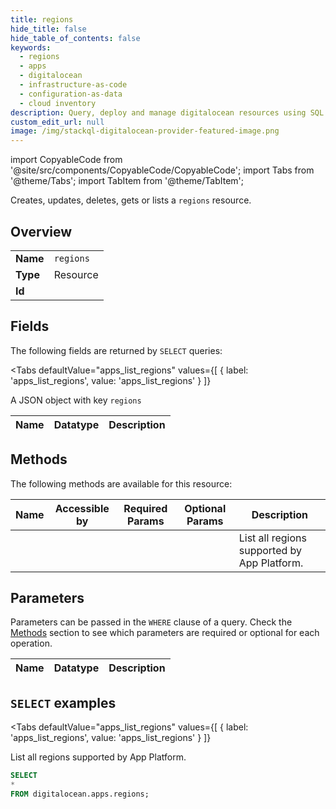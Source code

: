 ```yaml
--- 
title: regions
hide_title: false
hide_table_of_contents: false
keywords:
  - regions
  - apps
  - digitalocean
  - infrastructure-as-code
  - configuration-as-data
  - cloud inventory
description: Query, deploy and manage digitalocean resources using SQL
custom_edit_url: null
image: /img/stackql-digitalocean-provider-featured-image.png
---
```


import CopyableCode from '@site/src/components/CopyableCode/CopyableCode';
import Tabs from '@theme/Tabs';
import TabItem from '@theme/TabItem';

Creates, updates, deletes, gets or lists a <code>regions</code> resource.

## Overview
<table><tbody>
<tr><td><b>Name</b></td><td><code>regions</code></td></tr>
<tr><td><b>Type</b></td><td>Resource</td></tr>
<tr><td><b>Id</b></td><td><CopyableCode code="digitalocean.apps.regions" /></td></tr>
</tbody></table>

## Fields

The following fields are returned by `SELECT` queries:

<Tabs
    defaultValue="apps_list_regions"
    values={[
        { label: 'apps_list_regions', value: 'apps_list_regions' }
    ]}
>
<TabItem value="apps_list_regions">

A JSON object with key `regions`

<table>
<thead>
    <tr>
    <th>Name</th>
    <th>Datatype</th>
    <th>Description</th>
    </tr>
</thead>
<tbody>
</tbody>
</table>
</TabItem>
</Tabs>

## Methods

The following methods are available for this resource:

<table>
<thead>
    <tr>
    <th>Name</th>
    <th>Accessible by</th>
    <th>Required Params</th>
    <th>Optional Params</th>
    <th>Description</th>
    </tr>
</thead>
<tbody>
<tr>
    <td><a href="#apps_list_regions"><CopyableCode code="apps_list_regions" /></a></td>
    <td><CopyableCode code="select" /></td>
    <td></td>
    <td></td>
    <td>List all regions supported by App Platform.</td>
</tr>
</tbody>
</table>

## Parameters

Parameters can be passed in the `WHERE` clause of a query. Check the [Methods](#methods) section to see which parameters are required or optional for each operation.

<table>
<thead>
    <tr>
    <th>Name</th>
    <th>Datatype</th>
    <th>Description</th>
    </tr>
</thead>
<tbody>
</tbody>
</table>

## `SELECT` examples

<Tabs
    defaultValue="apps_list_regions"
    values={[
        { label: 'apps_list_regions', value: 'apps_list_regions' }
    ]}
>
<TabItem value="apps_list_regions">

List all regions supported by App Platform.

```sql
SELECT
*
FROM digitalocean.apps.regions;
```
</TabItem>
</Tabs>
